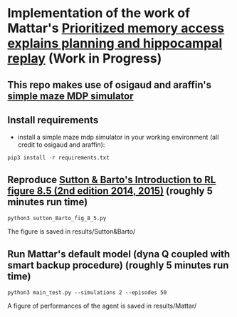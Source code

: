 # Implementation of the work of Mattar's [Prioritized memory access explains planning and hippocampal replay](https://www.nature.com/articles/s41593-018-0232-z) (Work in Progress)
## This repo makes use of osigaud and araffin's [simple maze MDP simulator](https://github.com/osigaud/SimpleMazeMDP)
## Install requirements

- install a simple maze mdp simulator in your working environment (all credit to osigaud and araffin): 

```
pip3 install -r requirements.txt
```


## Reproduce [Sutton & Barto's Introduction to RL figure 8.5 (2nd edition 2014, 2015)](https://web.stanford.edu/class/psych209/Readings/SuttonBartoIPRLBook2ndEd.pdf) (roughly 5 minutes run time)

```
python3 sutton_Barto_fig_8_5.py
```
The figure is saved in results/Sutton&Barto/

## Run Mattar's default model (dyna Q coupled with smart backup procedure) (roughly 5 minutes run time)

```
python3 main_test.py --simulations 2 --episodes 50
```

A figure of performances of the agent is saved in results/Mattar/
